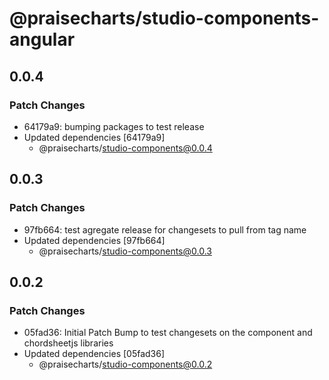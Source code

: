 # @praisecharts/studio-components-angular

## 0.0.4

### Patch Changes

- 64179a9: bumping packages to test release
- Updated dependencies [64179a9]
  - @praisecharts/studio-components@0.0.4

## 0.0.3

### Patch Changes

- 97fb664: test agregate release for changesets to pull from tag name
- Updated dependencies [97fb664]
  - @praisecharts/studio-components@0.0.3

## 0.0.2

### Patch Changes

- 05fad36: Initial Patch Bump to test changesets on the component and chordsheetjs libraries
- Updated dependencies [05fad36]
  - @praisecharts/studio-components@0.0.2
